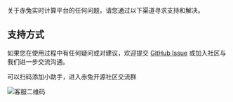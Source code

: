 关于赤兔实时计算平台的任何问题，请您通过以下渠道寻求支持和解决。

## 支持方式

如果您在使用过程中有任何疑问或对建议，欢迎提交 [GitHub Issue](https://github.com/galaxy-data-cn/chitu-sdp/issues/new) 或加入社区与我们进一步交流沟通。

可以扫码添加小助手，进入赤兔开源社区交流群

![客服二维码](D:\chitu-sdp\docs\md\image\客服二维码.png)